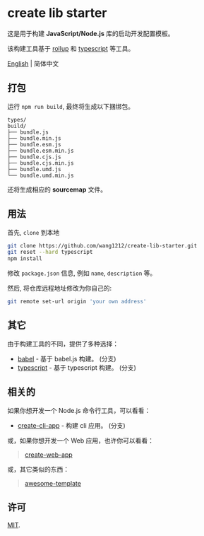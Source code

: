 # create lib starter

这是用于构建 **JavaScript/Node.js** 库的启动开发配置模板。

该构建工具基于 [rollup](http://rollupjs.org/) 和 [typescript](https://www.typescriptlang.org/) 等工具。

[English](./README.md) | 简体中文

## 打包

运行 `npm run build`, 最终将生成以下捆绑包。

    types/
    build/
    ├── bundle.js
    ├── bundle.min.js
    ├── bundle.esm.js
    ├── bundle.esm.min.js
    ├── bundle.cjs.js
    ├── bundle.cjs.min.js
    ├── bundle.umd.js
    └── bundle.umd.min.js

还将生成相应的 **sourcemap** 文件。

## 用法

首先, `clone` 到本地

```bash
git clone https://github.com/wang1212/create-lib-starter.git
git reset --hard typescript
npm install
```

修改 `package.json` 信息, 例如 `name`, `description` 等。

然后, 将仓库远程地址修改为你自己的:

```bash
git remote set-url origin 'your own address'
```

## 其它

由于构建工具的不同，提供了多种选择：

- [babel](https://github.com/wang1212/create-lib-starter/) - 基于 babel.js 构建。 (分支)
- [typescript](https://github.com/wang1212/create-lib-starter/tree/typescript) - 基于 typescript 构建。 (分支)

## 相关的

如果你想开发一个 Node.js 命令行工具，可以看看：

- [create-cli-app](https://github.com/wang1212/create-lib-starter/tree/cli) - 构建 cli 应用。 (分支)

或，如果你想开发一个 Web 应用，也许你可以看看：

> [create-web-app](https://github.com/wang1212/create-web-app)

或，其它类似的东西：

> [awesome-template](https://github.com/wang1212/awesome-template)

## 许可

[MIT](./LICENSE).
